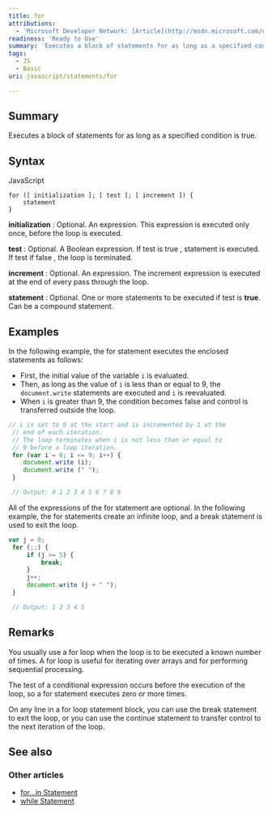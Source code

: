 ```yaml
---
title: for
attributions:
  - 'Microsoft Developer Network: [Article](http://msdn.microsoft.com/en-us/library/ie/s1cyybdf(v=vs.94).aspx)'
readiness: 'Ready to Use'
summary: 'Executes a block of statements for as long as a specified condition is true.'
tags:
  - JS
  - Basic
uri: javascript/statements/for

---
```

## Summary

Executes a block of statements for as long as a specified condition is true.

## Syntax

<span class="language">JavaScript</span>

    for ([ initialization ]; [ test ]; [ increment ]) {
        statement
    }

**initialization**
:   Optional. An expression. This expression is executed only once, before the loop is executed.

**test**
:   Optional. A Boolean expression. If test is true , statement is executed. If test if false , the loop is terminated.

**increment**
:   Optional. An expression. The increment expression is executed at the end of every pass through the loop.

**statement**
:   Optional. One or more statements to be executed if test is **true**. Can be a compound statement.

## Examples

In the following example, the for statement executes the enclosed statements as follows:

-   First, the initial value of the variable `i` is evaluated.
-   Then, as long as the value of `i` is less than or equal to 9, the `document.write` statements are executed and `i` is reevaluated.
-   When `i` is greater than 9, the condition becomes false and control is transferred outside the loop.

``` js
// i is set to 0 at the start and is incremented by 1 at the
 // end of each iteration.
 // The loop terminates when i is not less than or equal to
 // 9 before a loop iteration.
 for (var i = 0; i <= 9; i++) {
    document.write (i);
    document.write (" ");
 }

 // Output: 0 1 2 3 4 5 6 7 8 9
```

All of the expressions of the for statement are optional. In the following example, the for statements create an infinite loop, and a break statement is used to exit the loop.

``` js
var j = 0;
 for (;;) {
     if (j >= 5) {
         break;
     }
     j++;
     document.write (j + " ");
 }

 // Output: 1 2 3 4 5
```

## Remarks

You usually use a for loop when the loop is to be executed a known number of times. A for loop is useful for iterating over arrays and for performing sequential processing.

The test of a conditional expression occurs before the execution of the loop, so a for statement executes zero or more times.

On any line in a for loop statement block, you can use the break statement to exit the loop, or you can use the continue statement to transfer control to the next iteration of the loop.

## See also

### Other articles

-   [for...in Statement](/javascript/statements/for_in)
-   [while Statement](/javascript/statements/while)


